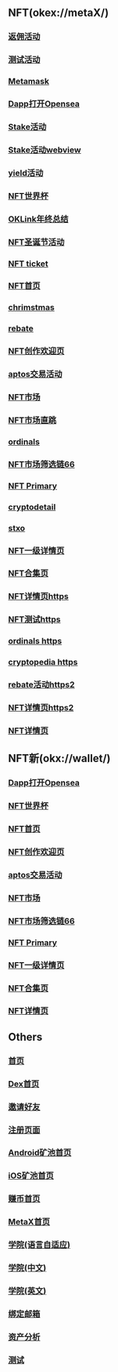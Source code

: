 <html>
<meta name="viewport" content="width=device-width, user-scalable=no, initial-scale=1.0, maximum-scale=1.0, minimum-scale=1.0">
<body>
<h2>NFT(okex://metaX/)</h2>

 <h3><a href="okex://metaX/nft/featured?jumpType=rebates&inviteCode=186de8c">返佣活动</a></h3>
  <h3><a href="okex://web?url=https://www.okx.com/activities/web3-home-banner-arbitrum">测试活动</a></h3>
  <h3><a href="metamask://">Metamask</a></h3>
<h3><a href="okex://metaX/dapp/details?dappUrl=https://opensea.io">Dapp打开Opensea</a></h3>
<h3><a href="okx://wallet/dapp/url?dappUrl=https%3A%2F%2Fwww.okx.com%2Fokc%2Fliquid-staking%2Fstake">Stake活动</a></h3>
<h3><a href="okex://web?url=https://www.okx.com/okc/liquid-staking/stake">Stake活动webview</a></h3>
<h3><a href="okx://wallet/invest/home?jumpType=2&openUrl=https%3A%2F%2Fwww.okx.com%2Fweb3%2Fyield%2Fcampaign%2FIRI5KH">yield活动</a></h3>
<h3><a href="okex://metaX/nft/featured?jumpType=worldcup">NFT世界杯</a></h3>
<h3><a href="okex://web?url=https://www.oklink.com/report/year2022?hmsr=web3banner&hmpl=&hmcu=&hmkw=&hmci=">OKLink年终总结</a></h3>
<h3><a href="okex://metaX/nft/featured?jumpType=christmas_create">NFT圣诞节活动</a></h3>
 <h3><a href="okex://metaX/nft/featured?jumpType=jump&page=ticket&id=31&contractAddress=0x5da64df7d73b9bab8f3d02daa8a13158fe6344c1&chain=1">NFT ticket</a></h3>
<h3><a href="okex://metaX/nft/featured">NFT首页</a></h3>
 <h3><a href="okex://metaX/nft/featured?jumpType=jump&page=christmas_create">chrimstmas</a></h3>
  <h3><a href="okex://metaX/nft/featured?jumpType=jump&page=rebates">rebate</a></h3>
<h3><a href="okex://metaX/nft/creation">NFT创作欢迎页</a></h3>
<h3><a href="okex://metaX/nft/featured?jumpType=aptos_trade">aptos交易活动</a></h3>
<h3><a href="okex://metaX/nft/market">NFT市场</a></h3>
 <h3><a href="okex://metaX/nft/featured?jumpType=jump&page=explore&chainId=66">NFT市场直跳</a></h3>
 <h3><a href="okex://metaX/nft/featured?jumpType=ordinals">ordinals</a></h3>
<h3><a href="okex://metaX/nft/market?chainId=66">NFT市场筛选链66</a></h3>
<h3><a href="okex://metaX/nft/primary">NFT Primary</a></h3>
 <h3><a href="okex://metaX/nft/featured?jumpType=direct&page=cryptopediaDetail&chainId=324&cryptopediaId=1">cryptodetail</a></h3>
 <h3><a href="okex://metaX/nft/featured?jumpType=jump&page=brc20_collections&brc20Id=stxo">stxo</a></h3>
 
<h3><a href="okex://metaX/nft/primary/details?activityId=987&chainId=1">NFT一级详情页</a></h3>
<h3><a href="okex://metaX/nft/collection?projectId=241&projectName=cryptopunks">NFT合集页</a></h3>
<h3><a href="https://www.okx.com/download?deeplink=okex%3A%2F%2FmetaX%2Fnft%2Fmarket%2Fdetails%3FcontractAddress%3D0xadc466855ebe8d1402c5f7e6706fccc3aedb44a0%26tokenId%3D4080932">NFT详情页https</a></h3>
 <h3><a href="https://www.okx.com/download?deeplink=okex%3A%2F%2FmetaX%2Fnft%2Ffeatured%3FjumpType%3Drebates%26inviteCode%3Dxxx">NFT测试https</a></h3>
  <h3><a href="https://www.okx.com/download?deeplink=okex%3A%2F%2FmetaX%2Fnft%2Ffeatured%3FjumpType%3Dordinals">ordinals https</a></h3>
<h3><a href="https://www.okx.com/download?deeplink=okex%3A%2F%2FmetaX%2Fnft%2Ffeatured%3FjumpType%3Djump%26page%3Dcryptopedia%26bgColor%3D%23121212">cryptopedia https</a></h3>
 <h3><a href="https://www.ouyicn.blue/download?deeplink=okex%3A%2F%2FmetaX%2Fnft%2Ffeatured%3FjumpType%3Drebates%26inviteCode%3Dxxx">rebate活动https2</a></h3>
  <h3><a href="https://www.okx.com/web3/nft/markets/eth/0x06f29e6f3f937280e6278864c83072e49deb6ca7/241?deeplink=okex%3A%2F%2FmetaX%2Fnft%2Fmarket%2Fdetails%3FcontractAddress%3D0x06f29e6f3f937280e6278864c83072e49deb6ca7%26tokenId%3D241">NFT详情页https2</a></h3>
  
<h3><a href="okex://metaX/nft/market/details?contractAddress=0xb47e3cd837ddf8e4c57f05d70ab865de6e193bbb&tokenId=1617">NFT详情页</a></h3>
  <h2>NFT新(okx://wallet/)</h2>
<h3><a href="okx://wallet/dapp/details?dappUrl=https://opensea.io">Dapp打开Opensea</a></h3>
<h3><a href="okx://wallet/nft/featured?jumpType=worldcup">NFT世界杯</a></h3>
<h3><a href="okx://wallet/nft/featured">NFT首页</a></h3>
<h3><a href="okx://wallet/nft/creation">NFT创作欢迎页</a></h3>
<h3><a href="okx://wallet/nft/featured?jumpType=aptos_trade">aptos交易活动</a></h3>
<h3><a href="okx://wallet/nft/market">NFT市场</a></h3>
<h3><a href="okx://wallet/nft/market?chainId=66">NFT市场筛选链66</a></h3>
<h3><a href="okx://wallet/nft/primary">NFT Primary</a></h3>
<h3><a href="okx://wallet/nft/primary/details?activityId=987&chainId=1">NFT一级详情页</a></h3>
<h3><a href="okx://wallet/nft/collection?projectId=241&projectName=cryptopunks">NFT合集页</a></h3>
<h3><a href="okx://wallet/nft/market/details?contractAddress=0xb47e3cd837ddf8e4c57f05d70ab865de6e193bbb&tokenId=1617">NFT详情页</a></h3>
<h2>Others</h2>
<h3><a href="okex://main">首页</a></h3>
<h3><a href="metaX/dex/swap">Dex首页</a></h3>
<h3><a href="okex://invite_friends">邀请好友</a></h3> 
<h3><a href="okex://regist">注册页面</a></h3>
<h3><a href="okex://pool_home">Android矿池首页</a></h3>
<h3><a href="okex://pool">iOS矿池首页</a></h3>
<h3><a href="okex://web?url=https://okexcomweb.bafang.com/earn/home?from=popup">赚币首页</a></h3>
<h3><a href="okex://metaX/wallet/home">MetaX首页</a></h3>
<h3><a href="okex://web?url=https://www.okx.com/academy">学院(语言自适应)</a></h3>
<h3><a href="okex://web?url=https://www.okx.com/academy/zh">学院(中文)</a></h3>
<h3><a href="okex://web?url=https://www.okx.com/academy/en">学院(英文)</a></h3>
<h3><a href="okex://security_bind_email">绑定邮箱</a></h3>
<h3><a href="okex://assets/overview_analysis?account_type=0">资产分析</a></h3>
<h3><a href="/test">测试</a></h3>
</body>
</html>
